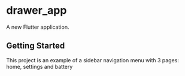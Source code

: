 # drawer_app

A new Flutter application.

## Getting Started

This project is an example of a sidebar navigation menu with 3 pages: home, settings and battery
